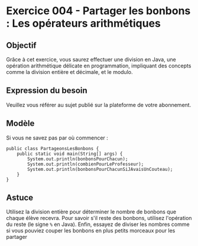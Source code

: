 # Exercice 004 - Partager les bonbons : Les opérateurs arithmétiques

## Objectif
Grâce à cet exercice, vous saurez effectuer une division en Java, une opération arithmétique délicate en programmation, impliquant des concepts comme la division entière et décimale, et le modulo.

## Expression du besoin
Veuillez vous référer au sujet publié sur la plateforme de votre abonnement.

## Modèle
Si vous ne savez pas par où commencer :

    public class PartageonsLesBonbons {
        public static void main(String[] args) {
            System.out.println(bonbonsPourChacun);
            System.out.println(combienPourLeProfesseur);
            System.out.println(bonbonsPourChacunSiJAvaisUnCouteau);
        }
    }

## Astuce
Utilisez la division entière pour déterminer le nombre de bonbons que chaque élève recevra.
Pour savoir s'il reste des bonbons, utilisez l'opération du reste (le signe `%` en Java).
Enfin, essayez de diviser les nombres comme si vous pouviez couper les bonbons en plus petits morceaux pour les partager

